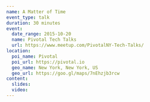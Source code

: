 ```yaml
---
name: A Matter of Time
event_type: talk
duration: 30 minutes
event:
  date_range: 2015-10-20
  name: Pivotal Tech Talks
  url: https://www.meetup.com/PivotalNY-Tech-Talks/
location:
  poi_name: Pivotal
  poi_url: https://pivotal.io
  geo_name: New York, New York, US
  geo_url: https://goo.gl/maps/7nEhzjb3rcw
content:
  slides:
  video:
---
```

